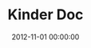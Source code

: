 ---
layout: inner
position: left
title: 'Kinder Doc'
lead_text: 'Web-based app to help preliminary school teachers organize and document their teaching works -lesson planning, syllabus, student assessment & observation, etc- in a digitalized and more simplified way.'
tags: ['MySQL', 'PHP', 'HTML, CSS', 'JS, jQuery']
featured_image: ['/img/posts/kinderdoc-min.png']
date: 2012-11-01 00:00:00
categories: ['Web']
project_link: ''
button_icon: ''
button_text: ''
order: 2
visible: 1
company: 'Danawa Education, Sdn Bhd'
---